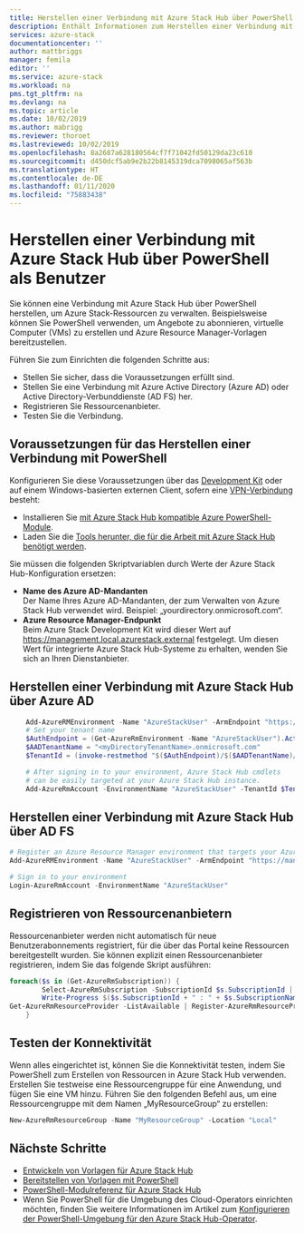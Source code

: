 ```yaml
---
title: Herstellen einer Verbindung mit Azure Stack Hub über PowerShell als Benutzer | Microsoft-Dokumentation
description: Enthält Informationen zum Herstellen einer Verbindung mit Azure Stack Hub über PowerShell.
services: azure-stack
documentationcenter: ''
author: mattbriggs
manager: femila
editor: ''
ms.service: azure-stack
ms.workload: na
pms.tgt_pltfrm: na
ms.devlang: na
ms.topic: article
ms.date: 10/02/2019
ms.author: mabrigg
ms.reviewer: thoroet
ms.lastreviewed: 10/02/2019
ms.openlocfilehash: 8a2687a628180564cf7f71042fd50129da23c610
ms.sourcegitcommit: d450dcf5ab9e2b22b8145319dca7098065af563b
ms.translationtype: HT
ms.contentlocale: de-DE
ms.lasthandoff: 01/11/2020
ms.locfileid: "75883438"
---
```

# <a name="connect-to-azure-stack-hub-with-powershell-as-a-user"></a>Herstellen einer Verbindung mit Azure Stack Hub über PowerShell als Benutzer

Sie können eine Verbindung mit Azure Stack Hub über PowerShell herstellen, um Azure Stack-Ressourcen zu verwalten. Beispielsweise können Sie PowerShell verwenden, um Angebote zu abonnieren, virtuelle Computer (VMs) zu erstellen und Azure Resource Manager-Vorlagen bereitzustellen.

Führen Sie zum Einrichten die folgenden Schritte aus:
  - Stellen Sie sicher, dass die Voraussetzungen erfüllt sind.
  - Stellen Sie eine Verbindung mit Azure Active Directory (Azure AD) oder Active Directory-Verbunddienste (AD FS) her. 
  - Registrieren Sie Ressourcenanbieter.
  - Testen Sie die Verbindung.

## <a name="prerequisites-to-connecting-with-powershell"></a>Voraussetzungen für das Herstellen einer Verbindung mit PowerShell

Konfigurieren Sie diese Voraussetzungen über das [Development Kit](../asdk/asdk-connect.md#connect-to-azure-stack-using-rdp) oder auf einem Windows-basierten externen Client, sofern eine [VPN-Verbindung](../asdk/asdk-connect.md#connect-to-azure-stack-using-vpn) besteht:

* Installieren Sie [mit Azure Stack Hub kompatible Azure PowerShell-Module](../operator/azure-stack-powershell-install.md).
* Laden Sie die [Tools herunter, die für die Arbeit mit Azure Stack Hub benötigt werden](../operator/azure-stack-powershell-download.md).

Sie müssen die folgenden Skriptvariablen durch Werte der Azure Stack Hub-Konfiguration ersetzen:

- **Name des Azure AD-Mandanten**  
  Der Name Ihres Azure AD-Mandanten, der zum Verwalten von Azure Stack Hub verwendet wird. Beispiel: „yourdirectory.onmicrosoft.com“.
- **Azure Resource Manager-Endpunkt**  
  Beim Azure Stack Development Kit wird dieser Wert auf https://management.local.azurestack.external festgelegt. Um diesen Wert für integrierte Azure Stack Hub-Systeme zu erhalten, wenden Sie sich an Ihren Dienstanbieter.

## <a name="connect-to-azure-stack-hub-with-azure-ad"></a>Herstellen einer Verbindung mit Azure Stack Hub über Azure AD

```powershell  
    Add-AzureRMEnvironment -Name "AzureStackUser" -ArmEndpoint "https://management.local.azurestack.external"
    # Set your tenant name
    $AuthEndpoint = (Get-AzureRmEnvironment -Name "AzureStackUser").ActiveDirectoryAuthority.TrimEnd('/')
    $AADTenantName = "<myDirectoryTenantName>.onmicrosoft.com"
    $TenantId = (invoke-restmethod "$($AuthEndpoint)/$($AADTenantName)/.well-known/openid-configuration").issuer.TrimEnd('/').Split('/')[-1]

    # After signing in to your environment, Azure Stack Hub cmdlets
    # can be easily targeted at your Azure Stack Hub instance.
    Add-AzureRmAccount -EnvironmentName "AzureStackUser" -TenantId $TenantId
```

## <a name="connect-to-azure-stack-hub-with-ad-fs"></a>Herstellen einer Verbindung mit Azure Stack Hub über AD FS

  ```powershell  
  # Register an Azure Resource Manager environment that targets your Azure Stack Hub instance
  Add-AzureRMEnvironment -Name "AzureStackUser" -ArmEndpoint "https://management.local.azurestack.external"

  # Sign in to your environment
  Login-AzureRmAccount -EnvironmentName "AzureStackUser"
  ```

## <a name="register-resource-providers"></a>Registrieren von Ressourcenanbietern

Ressourcenanbieter werden nicht automatisch für neue Benutzerabonnements registriert, für die über das Portal keine Ressourcen bereitgestellt wurden. Sie können explizit einen Ressourcenanbieter registrieren, indem Sie das folgende Skript ausführen:

```powershell  
foreach($s in (Get-AzureRmSubscription)) {
        Select-AzureRmSubscription -SubscriptionId $s.SubscriptionId | Out-Null
        Write-Progress $($s.SubscriptionId + " : " + $s.SubscriptionName)
Get-AzureRmResourceProvider -ListAvailable | Register-AzureRmResourceProvider
    }
```

## <a name="test-the-connectivity"></a>Testen der Konnektivität

Wenn alles eingerichtet ist, können Sie die Konnektivität testen, indem Sie PowerShell zum Erstellen von Ressourcen in Azure Stack Hub verwenden. Erstellen Sie testweise eine Ressourcengruppe für eine Anwendung, und fügen Sie eine VM hinzu. Führen Sie den folgenden Befehl aus, um eine Ressourcengruppe mit dem Namen „MyResourceGroup“ zu erstellen:

```powershell  
New-AzureRmResourceGroup -Name "MyResourceGroup" -Location "Local"
```

## <a name="next-steps"></a>Nächste Schritte

- [Entwickeln von Vorlagen für Azure Stack Hub](azure-stack-develop-templates.md)
- [Bereitstellen von Vorlagen mit PowerShell](azure-stack-deploy-template-powershell.md)
- [PowerShell-Modulreferenz für Azure Stack Hub](https://docs.microsoft.com/powershell/azure/azure-stack/overview)
- Wenn Sie PowerShell für die Umgebung des Cloud-Operators einrichten möchten, finden Sie weitere Informationen im Artikel zum [Konfigurieren der PowerShell-Umgebung für den Azure Stack Hub-Operator](../operator/azure-stack-powershell-configure-admin.md).
